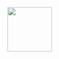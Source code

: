 <a href="http://www.nvidia.com/"><img src="https://camo.githubusercontent.com/6ab32c400e056c3d024ff9a7dde113a523cc0b29/68747470733a2f2f7777772e6e76696469612e636f6d2f6574632f64657369676e732f6e76696469614744432f636c69656e746c6962735f626173652f696d616765732f4e56494449412d4c6f676f2e737667" width="100" data-canonical-src="https://www.nvidia.com/etc/designs/nvidiaGDC/clientlibs_base/images/NVIDIA-Logo.svg"></a>